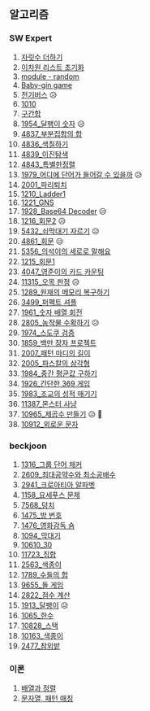 ## 알고리즘 



### SW Expert

1. [자릿수 더하기](https://github.com/SJ12896/TIL/blob/master/algorithm/swexpert/1.md)
2. [이차원 리스트 초기화](https://github.com/SJ12896/TIL/blob/master/algorithm/swexpert/2.md)
3. [module - random](https://github.com/SJ12896/TIL/blob/master/algorithm/swexpert/3.md)
4. [Baby-gin game](https://github.com/SJ12896/TIL/blob/master/algorithm/swexpert/Bayby-gin%20Game.md)
5. [전기버스](https://github.com/SJ12896/TIL/blob/master/algorithm/swexpert/%EC%A0%84%EA%B8%B0%EB%B2%84%EC%8A%A4.md) 😥
6. [1010](https://github.com/SJ12896/TIL/blob/master/algorithm/swexpert/1010.md)
7. [구간합](https://github.com/SJ12896/TIL/blob/master/algorithm/swexpert/4835.md)
8. [1954_달팽이 숫자](https://github.com/SJ12896/TIL/blob/master/algorithm/swexpert/1954.md) 😥
9. [4837_부분집합의 합](https://github.com/SJ12896/TIL/blob/master/algorithm/swexpert/4837.md)
10. [4836_색칠하기](https://github.com/SJ12896/TIL/blob/master/algorithm/swexpert/4836.md)
11. [4839_이진탐색](https://github.com/SJ12896/TIL/blob/master/algorithm/swexpert/4839.md)
12. [4843_특별한정렬](https://github.com/SJ12896/TIL/blob/master/algorithm/swexpert/4843.md)
13. [1979_어디에 단어가 들어갈 수 있을까](https://github.com/SJ12896/TIL/blob/master/algorithm/swexpert/1979.md) 😥
14. [2001_파리퇴치](https://github.com/SJ12896/TIL/blob/master/algorithm/swexpert/2001.md)
15. [1210_Ladder1](https://github.com/SJ12896/TIL/blob/master/algorithm/swexpert/1210.md)
16. [1221_GNS](https://github.com/SJ12896/TIL/blob/master/algorithm/swexpert/1221.md)
17. [1928_Base64 Decoder](https://github.com/SJ12896/TIL/blob/master/algorithm/swexpert/1928.md) 😥
18. [1216_회문2](https://github.com/SJ12896/TIL/blob/master/algorithm/swexpert/1216.md) 😥
19. [5432_쇠막대기 자르기](https://github.com/SJ12896/TIL/blob/master/algorithm/swexpert/5432.md) 😥
20. [4861_회문](https://github.com/SJ12896/TIL/blob/master/algorithm/swexpert/4861.md) 😥
21. [5356_의석이의 세로로 말해요](https://github.com/SJ12896/TIL/blob/master/algorithm/swexpert/5356.md) 
22. [1215_회문1](https://github.com/SJ12896/TIL/blob/master/algorithm/swexpert/1215.md) 
23. [4047_영준이의 카드 카운팅](https://github.com/SJ12896/TIL/blob/master/algorithm/swexpert/4047.md) 
24. [11315_오목 판정](https://github.com/SJ12896/TIL/blob/master/algorithm/swexpert/11315.md) 😥
25. [1289_원재의 메모리 복구하기](https://github.com/SJ12896/TIL/blob/master/algorithm/swexpert/1289.md)
26. [3499_퍼펙트 셔플](https://github.com/SJ12896/TIL/blob/master/algorithm/swexpert/1289.md)
27. [1961_숫자 배열 회전](https://github.com/SJ12896/TIL/blob/master/algorithm/swexpert/1289.md)
28. [2805_농작물 수확하기](https://github.com/SJ12896/TIL/blob/master/algorithm/swexpert/2805.md) 😥
29. [1974_스도쿠 검증](https://github.com/SJ12896/TIL/blob/master/algorithm/swexpert/1974.md)
30. [1859_백만 장자 프로젝트](https://github.com/SJ12896/TIL/blob/master/algorithm/swexpert/1859.md)
31. [2007_패턴 마디의 길이](https://github.com/SJ12896/TIL/blob/master/algorithm/swexpert/2007.md)
32. [2005_파스칼의 삼각형](https://github.com/SJ12896/TIL/blob/master/algorithm/swexpert/2005.md)
33. [1984_중간 평균값 구하기](https://github.com/SJ12896/TIL/blob/master/algorithm/swexpert/1984.md)
34. [1926_간단한 369 게임](https://github.com/SJ12896/TIL/blob/master/algorithm/swexpert/1926.md)
35. [1983_조교의 성적 매기기](https://github.com/SJ12896/TIL/blob/master/algorithm/swexpert/1983.md)
36. [11387_몬스터 사냥](https://github.com/SJ12896/TIL/blob/master/algorithm/swexpert/11387.md)
37. [10965_제곱수 만들기](https://github.com/SJ12896/TIL/blob/master/algorithm/swexpert/10964.md) 😥 🤮
38. [10912_외로운 문자](https://github.com/SJ12896/TIL/blob/master/algorithm/swexpert/10912.md)








### beckjoon
1. [1316_그룹 단어 체커](https://github.com/SJ12896/TIL/blob/master/algorithm/beckjoon/1316.md)
2. [2609_최대공약수와 최소공배수](https://github.com/SJ12896/TIL/blob/master/algorithm/beckjoon/2609.md)
3. [2941_크로아티아 알파벳](https://github.com/SJ12896/TIL/blob/master/algorithm/beckjoon/2941.md)
4. [1158_요세푸스 문제](https://github.com/SJ12896/TIL/blob/master/algorithm/beckjoon/1158.md)
5. [7568_덩치](https://github.com/SJ12896/TIL/blob/master/algorithm/beckjoon/7568.md)
6. [1475_방 번호](https://github.com/SJ12896/TIL/blob/master/algorithm/beckjoon/1475.md)
7. [1476_영화감독 숌](https://github.com/SJ12896/TIL/blob/master/algorithm/beckjoon/1476.md)
8. [1094_막대기](https://github.com/SJ12896/TIL/blob/master/algorithm/beckjoon/1094.md)
9. [10610_30](https://github.com/SJ12896/TIL/blob/master/algorithm/beckjoon/10610.md)
10. [11723_집합](https://github.com/SJ12896/TIL/blob/master/algorithm/beckjoon/11723.md)
11. [2563_색종이](https://github.com/SJ12896/TIL/blob/master/algorithm/beckjoon/2563.md)
12. [1789_수들의 합](https://github.com/SJ12896/TIL/blob/master/algorithm/beckjoon/1789.md)
13. [9655_돌 게임](https://github.com/SJ12896/TIL/blob/master/algorithm/beckjoon/9655.md)
14. [2822_점수 계산](https://github.com/SJ12896/TIL/blob/master/algorithm/beckjoon/2822.md)
15. [1913_달팽이](https://github.com/SJ12896/TIL/blob/master/algorithm/beckjoon/1913.md) 😥
16. [1065_한수](https://github.com/SJ12896/TIL/blob/master/algorithm/beckjoon/1065.md) 
17. [10828_스택](https://github.com/SJ12896/TIL/blob/master/algorithm/beckjoon/10828.md) 
18. [10163_색종이](https://github.com/SJ12896/TIL/blob/master/algorithm/beckjoon/10163.md) 
19. [2477_참외밭](https://github.com/SJ12896/TIL/blob/master/algorithm/beckjoon/2477.md) 





### 이론

1. [배열과 정렬](https://github.com/SJ12896/TIL/blob/master/algorithm/0208.md)
2. [문자열, 패턴 매칭](https://github.com/SJ12896/TIL/blob/master/algorithm/0217.md)